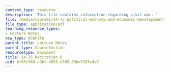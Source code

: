 ```yaml
---
content_type: resource
description: 'This file contains information regarding civil war. '
file: /media/courses/14-75-political-economy-and-economic-development-fall-2012/bf65c969a9bfd655e50589ba7283cda8_MIT14_75F12_Recitation8.pdf
file_type: application/pdf
learning_resource_types:
- Lecture Notes
ocw_type: OCWFile
parent_title: Lecture Notes
parent_type: CourseSection
resourcetype: Document
title: 14.75 Recitation 8
uid: bf65c969-a9bf-d655-e505-89ba7283cda8
---
```

